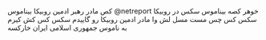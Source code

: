 ###

کص مادر رهبر ادمین روبیکا بیناموس @netreport خوهر کصه بیناموس سکس در روبیکا سکس کس چس مست مسل لش وا مادر ادمین روبیکا رو گاییدم سکس کس کش کیرم به ناموس جمهوری اسلامی ایران خارکسه 
